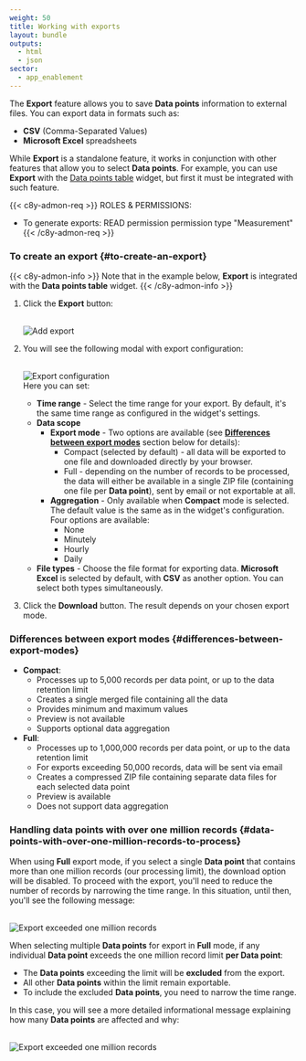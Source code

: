 ```yaml
---
weight: 50
title: Working with exports
layout: bundle
outputs:
  - html
  - json
sector:
  - app_enablement
---
```


The **Export** feature allows you to save **Data points** information to external files. You can export data in formats such as:

- **CSV** (Comma-Separated Values)
- **Microsoft Excel** spreadsheets

While **Export** is a standalone feature, it works in conjunction with other features that allow you to select **Data points**. For example, you can use **Export** with the [Data points table](/cockpit/widgets-collection/#data-point-table) widget, but first it must be integrated with such feature.

{{< c8y-admon-req >}}
ROLES & PERMISSIONS:

- To generate exports: READ permission permission type "Measurement"
{{< /c8y-admon-req >}}

### To create an export {#to-create-an-export}

{{< c8y-admon-info >}}
Note that in the example below, **Export** is integrated with the **Data points table** widget.
{{< /c8y-admon-info >}}

1. Click the **Export** button:

   <br>![Add export](/images/users-guide/cockpit/cockpit-exports-button.png)<br>

2. You will see the following modal with export configuration:

   <br>![Export configuration](/images/users-guide/cockpit/cockpit-exports-configuration.png)<br>
   Here you can set:

   - **Time range** - Select the time range for your export. By default, it's the same time range as configured in the widget's settings.
   - **Data scope**
     - **Export mode** - Two options are available (see [**Differences between export modes**](#differences-between-export-modes) section below for details):
       - Compact (selected by default) - all data will be exported to one file and downloaded directly by your browser.
       - Full - depending on the number of records to be processed, the data will either be available in a single ZIP file (containing one file per **Data point**), sent by email or not exportable at all.
     - **Aggregation** - Only available when **Compact** mode is selected. The default value is the same as in the widget's configuration. Four options are available:
       - None
       - Minutely
       - Hourly
       - Daily
   - **File types** - Choose the file format for exporting data. **Microsoft Excel** is selected by default, with **CSV** as another option. You can select both types simultaneously.

3. Click the **Download** button. The result depends on your chosen export mode.

### Differences between export modes {#differences-between-export-modes}

- **Compact**:
  - Processes up to 5,000 records per data point, or up to the data retention limit
  - Creates a single merged file containing all the data
  - Provides minimum and maximum values
  - Preview is not available
  - Supports optional data aggregation
- **Full**:
  - Processes up to 1,000,000 records per data point, or up to the data retention limit
  - For exports exceeding 50,000 records, data will be sent via email
  - Creates a compressed ZIP file containing separate data files for each selected data point
  - Preview is available
  - Does not support data aggregation

### Handling data points with over one million records {#data-points-with-over-one-million-records-to-process}

When using **Full** export mode, if you select a single **Data point** that contains more than one million records (our processing limit), the download option will be disabled. To proceed with the export, you'll need to reduce the number of records by narrowing the time range. In this situation, until then, you'll see the following message:

<br>![Export exceeded one million records](/images/users-guide/cockpit/cockpit-exports-one-million-for-single-data-point.png)<br>

When selecting multiple **Data points** for export in **Full** mode, if any individual **Data point** exceeds the one million record limit **per Data point**:

- The **Data points** exceeding the limit will be **excluded** from the export.
- All other **Data points** within the limit remain exportable.
- To include the excluded **Data points**, you need to narrow the time range.

In this case, you will see a more detailed informational message explaining how many **Data points** are affected and why:

<br>![Export exceeded one million records](/images/users-guide/cockpit/cockpit-exports-one-million-for-single-data-point-with-other-data-points.png)<br>
